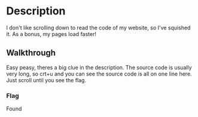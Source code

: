 # Description
I don't like scrolling down to read the code of my website, so I've squished it. As a bonus, my pages load faster!

## Walkthrough
Easy peasy, theres a big clue in the description. The source code is usually very long, so crt+u and you can see the source code is all on one line here. Just scroll until you see the flag.

### Flag
Found 